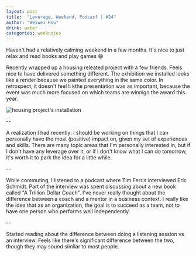 ```yaml
---
layout: post
title:  "Leverage, Weekend, Podcast | #24"
author: "Weiwei Hsu"
drink: water
categories: weeknotes
---
```


Haven't had a relatively calming weekend in a few months. It's nice to just relax and read books and play games 😅

Recently wrapped up a housing releated project with a few friends. Feels nice to have delivered something different. The exhibition we installed looks like a render because we painted everything in the same color. In retrospect, it doesn't feel li kthe presentation was as important, because the event was much more focused on which teams are winnign the award this year.

![housing project's installation]({{site.baseurl}}/assets/images/house9.jpeg)

--

A realization I had recently: I should be working on things that I can personally have the most (positive) impact on, given my set of experiences and skills. There are many topic areas that I'm personally interested in, but if I don't have any leverage over it, or if I don't know what I can do tomorrow, it's worth it to park the idea for a little while.

--

While commuting, I listened to a podcast where Tim Ferris interviewed Eric Schmidt. Part of the interview was spent discussing about a new book called "A Trillion Dollar Coach". I've never really thought about the difference between a coach and a mentor in a business context. I really like the idea that as an organization, the goal is to succeed as a team, not to have one person who performs well independently.

--

Started reading about the difference between doing a listening session vs an interview. Feels like there's significant difference between the two, though they may sound similar to most people.
